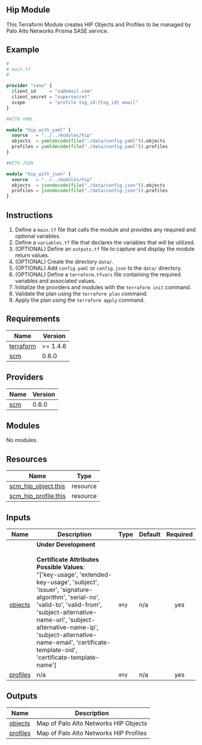 ## Hip Module

This Terraform Module creates HIP Objects and Profiles to be managed by Palo Alto Networks
Prisma SASE service.

## Example

```terraform
#
# main.tf
#

provider "sase" {
  client_id     = "sa@email.com"
  client_secret = "supersecret"
  scope         = "profile tsg_id:{tsg_id} email"
}

#WITH YAML

module "hip_with_yaml" {
  source   = "../../modules/hip"
  objects  = yamldecode(file("./data/config.yaml")).objects
  profiles = yamldecode(file("./data/config.yaml")).profiles
}

#WITH JSON

module "hip_with_json" {
  source   = "../../modules/hip"
  objects  = jsondecode(file("./data/config.json")).objects
  profiles = jsondecode(file("./data/config.json")).profiles
}
```

## Instructions

1. Define a `main.tf` file that calls the module and provides any required and
optional variables.
2. Define a `variables.tf` file that declares the variables that will be
utilized.
3. (OPTIONAL) Define an `outputs.tf` file to capture and display the module
return values.
4. (OPTIONAL) Create the directory `data/`.
5. (OPTIONAL) Add `config.yaml` or `config.json` to the `data/` directory.
6. (OPTIONAL) Define a `terraform.tfvars` file containing the required
variables and associated values.
7. Initialize the providers and modules with the `terraform init` command.
8. Validate the plan using the `terraform plan` command.
9. Apply the plan using the `terraform apply` command. 

<!-- BEGINNING OF PRE-COMMIT-TERRAFORM DOCS HOOK -->
## Requirements

| Name | Version |
|------|---------|
| <a name="requirement_terraform"></a> [terraform](#requirement\_terraform) | >= 1.4.6 |
| <a name="requirement_scm"></a> [scm](#requirement\_scm) | 0.6.0 |

## Providers

| Name | Version |
|------|---------|
| <a name="provider_scm"></a> [scm](#provider\_scm) | 0.6.0 |

## Modules

No modules.

## Resources

| Name | Type |
|------|------|
| [scm_hip_object.this](https://registry.terraform.io/providers/PaloAltoNetworks/scm/0.6.0/docs/resources/hip_object) | resource |
| [scm_hip_profile.this](https://registry.terraform.io/providers/PaloAltoNetworks/scm/0.6.0/docs/resources/hip_profile) | resource |

## Inputs

| Name | Description | Type | Default | Required |
|------|-------------|------|---------|:--------:|
| <a name="input_objects"></a> [objects](#input\_objects) | **Under Development**<br><br>  **Certificate Attributes Possible Values**:<br>  "['key-usage', 'extended-key-usage', 'subject', 'issuer', 'signature-algorithm', 'serial-no', 'valid-to', 'valid-from',<br>  'subject-alternative-name-url', 'subject-alternative-name-ip', 'subject-alternative-name-email', 'certificate-template-oid', 'certificate-template-name'] | `any` | n/a | yes |
| <a name="input_profiles"></a> [profiles](#input\_profiles) | n/a | `any` | n/a | yes |

## Outputs

| Name | Description |
|------|-------------|
| <a name="output_objects"></a> [objects](#output\_objects) | Map of Palo Alto Networks HIP Objects |
| <a name="output_profiles"></a> [profiles](#output\_profiles) | Map of Palo Alto Networks HIP Profiles |
<!-- END OF PRE-COMMIT-TERRAFORM DOCS HOOK -->